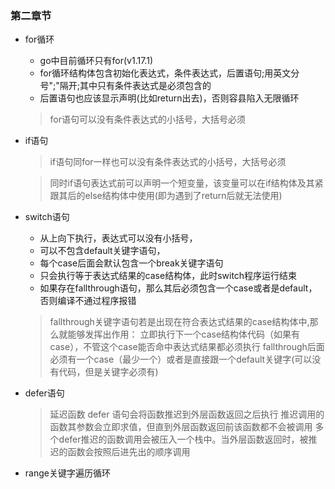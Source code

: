 ### 第二章节
- for循环
   - go中目前循环只有for(v1.17.1)
   - for循环结构体包含初始化表达式，条件表达式，后置语句;用英文分号";"隔开;其中只有条件表达式是必须包含的
   - 后置语句也应该显示声明(比如return出去)，否则容县陷入无限循环
  > for语句可以没有条件表达式的小括号，大括号必须
- if语句
  > if语句同for一样也可以没有条件表达式的小括号，大括号必须
  
  > 同时if语句表达式前可以声明一个短变量，该变量可以在if结构体及其紧跟其后的else结构体中使用(即为遇到了return后就无法使用)

- switch语句
   - 从上向下执行，表达式可以没有小括号，
   - 可以不包含default关键字语句，
   - 每个case后面会默认包含一个break关键字语句
   - 只会执行等于表达式结果的case结构体，此时switch程序运行结束
   - 如果存在fallthrough语句，那么其后必须包含一个case或者是default，否则编译不通过程序报错
    > fallthrough关键字语句若是出现在符合表达式结果的case结构体中,那么就能够发挥出作用：
    > 立即执行下一个case结构体代码（如果有case），不管这个case能否命中表达式结果都必须执行
    > fallthrough后面必须有一个case（最少一个）或者是直接跟一个default关键字(可以没有代码，但是关键字必须有)
   
- defer语句 
   >延迟函数
  > defer 语句会将函数推迟到外层函数返回之后执行
  > 推迟调用的函数其参数会立即求值，但直到外层函数返回前该函数都不会被调用
  > 多个defer推迟的函数调用会被压入一个栈中。当外层函数返回时，被推迟的函数会按照后进先出的顺序调用
- range关键字遍历循环 